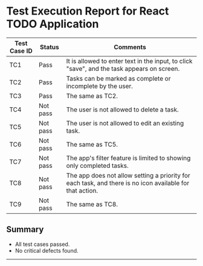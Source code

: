 # Test Execution Report for React TODO Application

| Test Case ID | Status    | Comments                |
|--------------|-----------|-------------------------|
| TC1          | Pass      | It is allowed to enter text in the input, to click "save", and the task appears on screen. |
| TC2          | Pass      |Tasks can be marked as complete or incomplete by the user.|
| TC3          | Pass | The same as TC2.|                        |
| TC4          | Not pass      | The user is not allowed to delete a task.|
| TC5          | Not pass      | The user is not allowed to edit an existing task.|
| TC6          | Not pass      | The same as TC5.                        |
| TC7          | Not pass      | The app's filter feature is limited to showing only completed tasks. |
| TC8          | Not pass      | The app does not allow setting a priority for each task, and there is no icon available for that action. |
| TC9          | Not pass      | The same as TC8. |

## Summary
- All test cases passed.
- No critical defects found.

---
